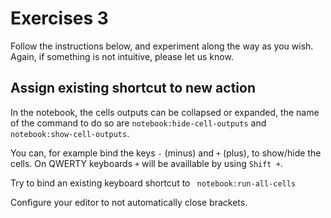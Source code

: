 # Exercises 3

Follow the instructions below, and experiment along the way as you wish. Again,
if something is not intuitive, please let us know.

## Assign existing shortcut to new action

In the notebook, the cells outputs can be collapsed or expanded, the name of the command to do so are `notebook:hide-cell-outputs` and `notebook:show-cell-outputs`.

You can, for example bind the keys `-` (minus) and `+` (plus), to show/hide the cells. On QWERTY keyboards `+` will be availlable by using `Shift +`.

Try to bind an existing keyboard shortcut to ` notebook:run-all-cells`

Configure your editor to not automatically close brackets.